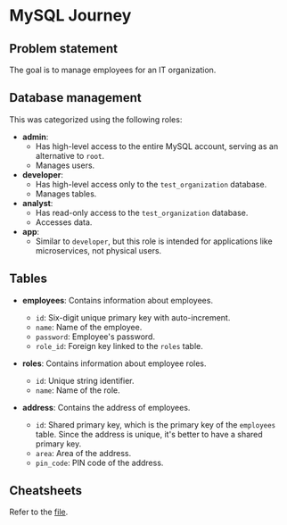 # MySQL Journey

## Problem statement

The goal is to manage employees for an IT organization.

## Database management

This was categorized using the following roles:

- **admin**: 
  - Has high-level access to the entire MySQL account, serving as an alternative to `root`.
  - Manages users.
- **developer**:
  - Has high-level access only to the `test_organization` database.
  - Manages tables.
- **analyst**:
  - Has read-only access to the `test_organization` database.
  - Accesses data.
- **app**:
  - Similar to `developer`, but this role is intended for applications like microservices, not physical users.

## Tables

- **employees**: Contains information about employees.
  - `id`: Six-digit unique primary key with auto-increment.
  - `name`: Name of the employee.
  - `password`: Employee's password.
  - `role_id`: Foreign key linked to the `roles` table.

- **roles**: Contains information about employee roles.
  - `id`: Unique string identifier.
  - `name`: Name of the role.

- **address**: Contains the address of employees.
  - `id`: Shared primary key, which is the primary key of the `employees` table. Since the address is unique, it's better to have a shared primary key.
  - `area`: Area of the address.
  - `pin_code`: PIN code of the address.

## Cheatsheets

Refer to the [file](./CHEATSHEETS.md).
